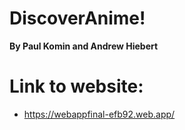 # DiscoverAnime!
**By Paul Komin and Andrew Hiebert**
# Link to website:
- https://webappfinal-efb92.web.app/
